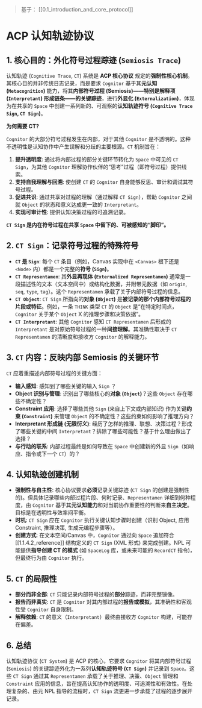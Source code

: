 
> 基于： [[0.1_introduction_and_core_protocol]]

# ACP 认知轨迹协议

## 1. 核心目的：外化符号过程踪迹 (`Semiosis Trace`)

认知轨迹 (`Cognitive Trace`, `CT`) 系统是 **ACP 核心协议** 规定的**强制性核心机制**。其核心目的并非传统日志记录，而是要求 `Cognitor` 基于其**元认知 (`Metacognition`)** 能力，将其**内部符号过程 (Semiosis)——特别是解释项 (`Interpretant`) 形成链条——的关键踪迹**，进行**外显化 (`Externalization`)**，体现为在共享的 `Space` 中创建一系列新的、可观察的**认知轨迹符号 (`Cognitive Trace Sign`, `CT Sign`)**。

**为何需要 CT?**

`Cognitor` 的大部分符号过程发生在内部，对于其他 `Cognitor` 是不透明的。这种不透明性是认知协作中产生误解和分歧的主要根源。`CT` 机制旨在：

1.  **提升透明度**: 通过将内部过程的部分关键环节转化为 `Space` 中可见的 `CT Sign`，为其他 `Cognitor` 理解协作伙伴的“思考”过程（即符号过程）提供线索。
2.  **支持自我理解与回溯**: 使创建 `CT` 的 `Cognitor` 自身能够反思、审计和调试其符号过程。
3.  **促进共识**: 通过共享对过程的理解（通过解释 `CT Sign`），帮助 `Cognitor` 之间就 `Object` 的状态和意义达成更一致的 `Interpretant`。
4.  **实现可审计性**: 提供认知决策过程的可追溯记录。

**`CT Sign` 是内在符号过程在共享 `Space` 中留下的、可被感知的“脚印”。**

## 2. `CT Sign`：记录符号过程的特殊符号

* **`CT` 是 `Sign`**: 每个 `CT` 条目（例如，Canvas 实现中在 `<Canvas>` 根下还是 `<Node>` 内）都是一个完整的**符号 (`Sign`)**。
* **`CT Representamen`**: 其**外显再现体 (`Externalized Representamen`)** 通常是一段描述性的文本（文本空间中）或结构化数据，并附带元数据（如 `origin`, `seq`, `type`, `tag`）。这个 `Representamen` 承载了关于内部符号过程的信息。
* **`CT Object`**: `CT Sign` 所指向的**对象 (`Object`)** 是**被记录的那个内部符号过程的片段或特征**。例如，一条 `THINK` 类型 `CT` 的 `Object` 是“在特定时间点，`Cognitor` 关于某个 `Object` X 的推理步骤和决策依据”。
* **`CT Interpretant`**: 其他 `Cognitor` 感知 `CT Representamen` 后形成的 `Interpretant` 是对原始符号过程的一种**间接理解**。其准确性取决于 `CT Representamen` 的清晰度和接收方 `Cognitor` 的解释能力。

## 3. `CT` 内容：反映内部 Semiosis 的关键环节

`CT` 应着重描述内部符号过程的关键方面：

* **输入感知**: 感知到了哪些关键的输入 `Sign` ？
* **Object 识别与管理**: 识别出了哪些核心的**对象 (`Object`)**？这些 `Object` 存在哪些不确定性？
* **Constraint 应用**: 选择了哪些其他 `Sign` (来自上下文或内部知识) 作为关键**约束 (`Constraint`)** 来管理 `Object` 的不确定性？这些约束如何影响了推理方向？
* **Interpretant 形成链 (无限衍义)**: 经历了怎样的推理、联想、决策过程？形成了哪些关键的中间 `Interpretant`？排除了哪些可能性？基于什么理由做出了选择？
* **与行动的联系**: 内部过程最终是如何导致在 `Space` 中创建新的外显 `Sign`（如响应、指令或下一个 `CT`）的？

## 4. 认知轨迹创建机制

* **强制性与自主性**: 核心协议要求**必须**记录关键踪迹 (`CT Sign` 的创建是强制性的)。但具体记录哪些内部过程片段、何时记录、`Representamen` 详细到何种程度，由 `Cognitor` 基于其**元认知能力**和对当前协作重要性的判断来**自主决定**。目标是在透明性与效率间平衡。
* **时机**: `CT Sign` 应在 `Cognitor` 执行关键认知步骤时创建（识别 Object, 应用 Constraint, 推理决策, 生成元编程步骤等）。
* **创建方式**: 在文本空间/Canvas 中，`Cognitor` 通过向 `Space` 追加符合 [[1.1.4.2_reference]] 结构定义的 `CT Sign` (XML 形式) 来完成创建。NPL 可能提供**指导创建 CT 的模式** (如 `SpaceLog` 库，或未来可能的 `RecordCT` 指令)，但最终行为由 `Cognitor` 执行。

## 5. `CT` 的局限性

* **部分而非全部**: `CT` 只能记录内部符号过程的**部分**踪迹，而非完整镜像。
* **报告而非真实**: `CT` 是 `Cognitor` 对其内部过程的**报告或模拟**，其准确性和客观性受 `Cognitor` 自身限制。
* **解释依赖**: `CT` 的意义（`Interpretant`）最终由接收方 `Cognitor` 构建，可能存在偏差。

## 6. 总结

认知轨迹协议 (`CT System`) 是 ACP 的核心，它要求 `Cognitor` 将其内部符号过程 (`Semiosis`) 的关键踪迹外化为一系列**认知轨迹符号 (`CT Sign`)** 并记录到 `Space`。这些 `CT Sign` 通过其 `Representamen` 承载了关于推理、决策、`Object` 管理和 `Constraint` 应用的信息，旨在提高认知协作的透明度、可追溯性和有效性。在处理复杂的、由元 NPL 指导的流程时，`CT Sign` 流更进一步承载了过程的逐步展开记录。